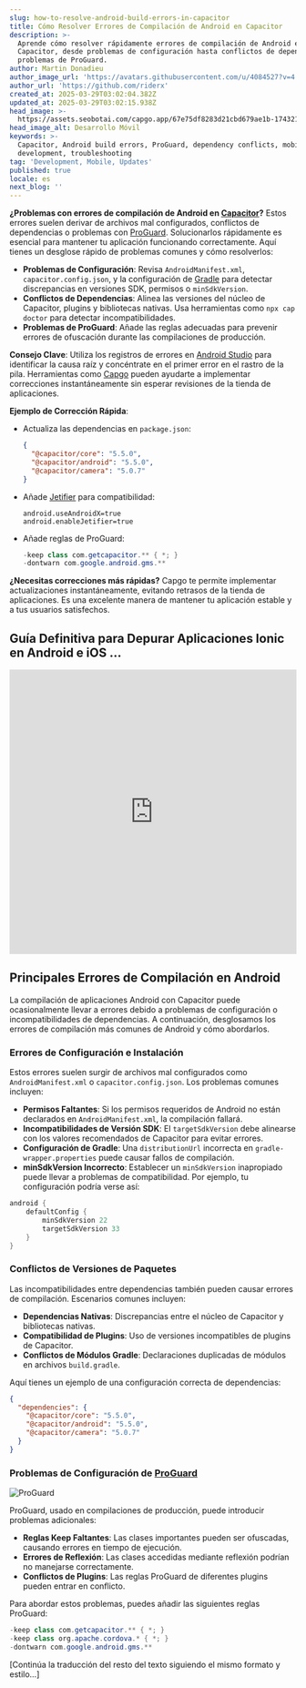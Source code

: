 ```yaml
---
slug: how-to-resolve-android-build-errors-in-capacitor
title: Cómo Resolver Errores de Compilación de Android en Capacitor
description: >-
  Aprende cómo resolver rápidamente errores de compilación de Android en
  Capacitor, desde problemas de configuración hasta conflictos de dependencias y
  problemas de ProGuard.
author: Martin Donadieu
author_image_url: 'https://avatars.githubusercontent.com/u/4084527?v=4'
author_url: 'https://github.com/riderx'
created_at: 2025-03-29T03:02:04.382Z
updated_at: 2025-03-29T03:02:15.938Z
head_image: >-
  https://assets.seobotai.com/capgo.app/67e75df8283d21cbd679ae1b-1743217335938.jpg
head_image_alt: Desarrollo Móvil
keywords: >-
  Capacitor, Android build errors, ProGuard, dependency conflicts, mobile
  development, troubleshooting
tag: 'Development, Mobile, Updates'
published: true
locale: es
next_blog: ''
---
```

**¿Problemas con errores de compilación de Android en [Capacitor](https://capacitorjs.com/)?** Estos errores suelen derivar de archivos mal configurados, conflictos de dependencias o problemas con [ProGuard](https://www.guardsquare.com/manual/home). Solucionarlos rápidamente es esencial para mantener tu aplicación funcionando correctamente. Aquí tienes un desglose rápido de problemas comunes y cómo resolverlos:

-   **Problemas de Configuración**: Revisa `AndroidManifest.xml`, `capacitor.config.json`, y la configuración de [Gradle](https://gradle.org/) para detectar discrepancias en versiones SDK, permisos o `minSdkVersion`.
-   **Conflictos de Dependencias**: Alinea las versiones del núcleo de Capacitor, plugins y bibliotecas nativas. Usa herramientas como `npx cap doctor` para detectar incompatibilidades.
-   **Problemas de ProGuard**: Añade las reglas adecuadas para prevenir errores de ofuscación durante las compilaciones de producción.

**Consejo Clave**: Utiliza los registros de errores en [Android Studio](https://developer.android.com/studio) para identificar la causa raíz y concéntrate en el primer error en el rastro de la pila. Herramientas como [Capgo](https://capgo.app/) pueden ayudarte a implementar correcciones instantáneamente sin esperar revisiones de la tienda de aplicaciones.

**Ejemplo de Corrección Rápida**:

-   Actualiza las dependencias en `package.json`:
    
    ```json
    {
      "@capacitor/core": "5.5.0",
      "@capacitor/android": "5.5.0",
      "@capacitor/camera": "5.0.7"
    }
    ```
    
-   Añade [Jetifier](https://developer.android.com/tools/jetifier) para compatibilidad:
    
    ```properties
    android.useAndroidX=true
    android.enableJetifier=true
    ```
    
-   Añade reglas de ProGuard:
    
    ```java
    -keep class com.getcapacitor.** { *; }
    -dontwarn com.google.android.gms.**
    ```
    

**¿Necesitas correcciones más rápidas?** Capgo te permite implementar actualizaciones instantáneamente, evitando retrasos de la tienda de aplicaciones. Es una excelente manera de mantener tu aplicación estable y a tus usuarios satisfechos.

## Guía Definitiva para Depurar Aplicaciones Ionic en Android e iOS ...

<iframe src="https://www.youtube.com/embed/HmXM5t8DIPA" title="YouTube video player" frameborder="0" allow="accelerometer; autoplay; clipboard-write; encrypted-media; gyroscope; picture-in-picture; web-share" referrerpolicy="strict-origin-when-cross-origin" style="width: 100%; height: 500px;" allowfullscreen></iframe>

## Principales Errores de Compilación en Android

La compilación de aplicaciones Android con Capacitor puede ocasionalmente llevar a errores debido a problemas de configuración o incompatibilidades de dependencias. A continuación, desglosamos los errores de compilación más comunes de Android y cómo abordarlos.

### Errores de Configuración e Instalación

Estos errores suelen surgir de archivos mal configurados como `AndroidManifest.xml` o `capacitor.config.json`. Los problemas comunes incluyen:

-   **Permisos Faltantes**: Si los permisos requeridos de Android no están declarados en `AndroidManifest.xml`, la compilación fallará.
-   **Incompatibilidades de Versión SDK**: El `targetSdkVersion` debe alinearse con los valores recomendados de Capacitor para evitar errores.
-   **Configuración de Gradle**: Una `distributionUrl` incorrecta en `gradle-wrapper.properties` puede causar fallos de compilación.
-   **minSdkVersion Incorrecto**: Establecer un `minSdkVersion` inapropiado puede llevar a problemas de compatibilidad. Por ejemplo, tu configuración podría verse así:

```groovy
android {  
    defaultConfig {  
        minSdkVersion 22  
        targetSdkVersion 33  
    }  
}
```

### Conflictos de Versiones de Paquetes

Las incompatibilidades entre dependencias también pueden causar errores de compilación. Escenarios comunes incluyen:

-   **Dependencias Nativas**: Discrepancias entre el núcleo de Capacitor y bibliotecas nativas.
-   **Compatibilidad de Plugins**: Uso de versiones incompatibles de plugins de Capacitor.
-   **Conflictos de Módulos Gradle**: Declaraciones duplicadas de módulos en archivos `build.gradle`.

Aquí tienes un ejemplo de una configuración correcta de dependencias:

```json
{
  "dependencies": {
    "@capacitor/core": "5.5.0",
    "@capacitor/android": "5.5.0",
    "@capacitor/camera": "5.0.7"
  }
}
```

### Problemas de Configuración de [ProGuard](https://www.guardsquare.com/manual/home)

![ProGuard](https://assets.seobotai.com/capgo.app/67e75df8283d21cbd679ae1b/caf1031c54e5e4608a41f5a1b5bef282.jpg)

ProGuard, usado en compilaciones de producción, puede introducir problemas adicionales:

-   **Reglas Keep Faltantes**: Las clases importantes pueden ser ofuscadas, causando errores en tiempo de ejecución.
-   **Errores de Reflexión**: Las clases accedidas mediante reflexión podrían no manejarse correctamente.
-   **Conflictos de Plugins**: Las reglas ProGuard de diferentes plugins pueden entrar en conflicto.

Para abordar estos problemas, puedes añadir las siguientes reglas ProGuard:

```java
-keep class com.getcapacitor.** { *; }
-keep class org.apache.cordova.* { *; }
-dontwarn com.google.android.gms.**
```

[Continúa la traducción del resto del texto siguiendo el mismo formato y estilo...]
